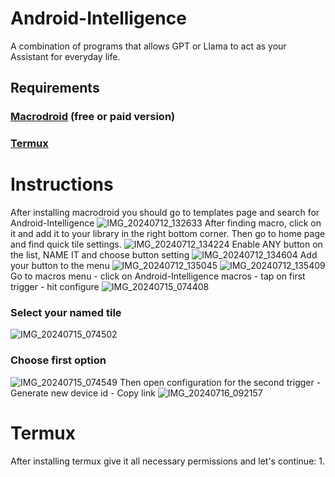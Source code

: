 # Android-Intelligence
A combination of programs that allows GPT or Llama to act as your Assistant for everyday life.

## Requirements
### [Macrodroid](https://www.google.com/url?sa=t&source=web&rct=j&opi=89978449&url=https://play.google.com/store/apps/details%3Fid%3Dcom.arlosoft.macrodroid%26hl%3Den_US%26referrer%3Dutm_source%253Dgoogle%2526utm_medium%253Dorganic%2526utm_term%253Dmacrodroid%2Bplay%26pcampaignid%3DAPPU_1_vKOPZqqqBbSO7NYPsKComA4&ved=2ahUKEwiq-JKh1J6HAxU0B9sEHTAQCuMQ5YQBegQIDhAC&usg=AOvVaw0gkSlTgAaCdI1qfWfuKLI9) (free or paid version)
### [Termux](https://github.com/termux)
# Instructions 
After installing macrodroid you should go to templates page and search for Android-Intelligence
![IMG_20240712_132633](https://github.com/user-attachments/assets/591c59fb-58d8-4042-8da8-989f71fd7234)
After finding macro, click on it and add it to your library in the right bottom corner. Then go to home page and find quick tile settings. 
![IMG_20240712_134224](https://github.com/user-attachments/assets/e9b9979e-7543-4053-870f-4d0a83460a66)
Enable ANY button on the list, NAME IT and choose button setting
![IMG_20240712_134604](https://github.com/user-attachments/assets/888254fd-120e-4820-92e5-9889c660f30f)
Add your button to the menu
![IMG_20240712_135045](https://github.com/user-attachments/assets/a57210e7-9593-4c35-90e5-25314d8f86ca)
![IMG_20240712_135409](https://github.com/user-attachments/assets/46a2356b-ed6d-4b81-85d3-649d696b8fc3)
Go to macros menu - click on Android-Intelligence macros - tap on first trigger - hit configure 
![IMG_20240715_074408](https://github.com/user-attachments/assets/e1d6c630-5da9-40f4-858a-bec35c78b8d3)
### Select your named tile
![IMG_20240715_074502](https://github.com/user-attachments/assets/3ba56136-e95a-428a-ada1-91ab276b6435)
### Choose first option
![IMG_20240715_074549](https://github.com/user-attachments/assets/c2403605-1bba-4a88-85f0-d6d361e13828)
Then open configuration for the second trigger - Generate new device id - Copy link
![IMG_20240716_092157](https://github.com/user-attachments/assets/ee43a3ba-614c-4965-92d4-e3cbcfed6def)
# Termux
After installing termux give it all necessary permissions and let's continue:
1.
